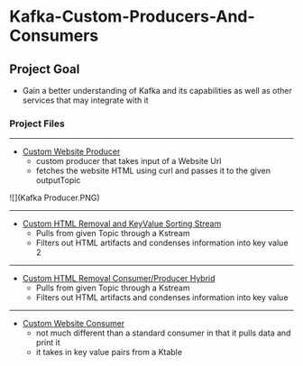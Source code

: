 # Kafka-Custom-Producers-And-Consumers

## Project Goal
- Gain a better understanding of Kafka and its capabilities as well as other services that may integrate with it

### Project Files
-------------
- [Custom Website Producer](KafkaCustoms/src/main/java/edu/nwmsu/indStudy/kafka/fraudDetector/WebsiteProcesserProducer.java)
  - custom producer that takes input of a Website Url
  - fetches the website HTML using curl and passes it to the given outputTopic

![](Kafka Producer.PNG)


-------------
- [Custom HTML Removal and KeyValue Sorting Stream](KafkaCustoms/src/main/java/edu/nwmsu/indStudy/kafka/fraudDetector/WebsiteWordCountFilterStream.java)
  - Pulls from given Topic through a Kstream
  - Filters out HTML artifacts and condenses information into key value 2


-------------
- [Custom HTML Removal Consumer/Producer Hybrid ](KafkaCustoms/src/main/java/edu/nwmsu/indStudy/kafka/fraudDetector/WebsiteHTMLRemovalCP.java)
  - Pulls from given Topic through a Kstream
  - Filters out HTML artifacts and condenses information into key value 


-------------
- [Custom Website Consumer](KafkaCustoms/src/main/java/edu/nwmsu/indStudy/kafka/fraudDetector/WebsiteConsumer.java)
  - not much different than a standard consumer in that it pulls data and print it
  - it takes in key value pairs from a Ktable
  


